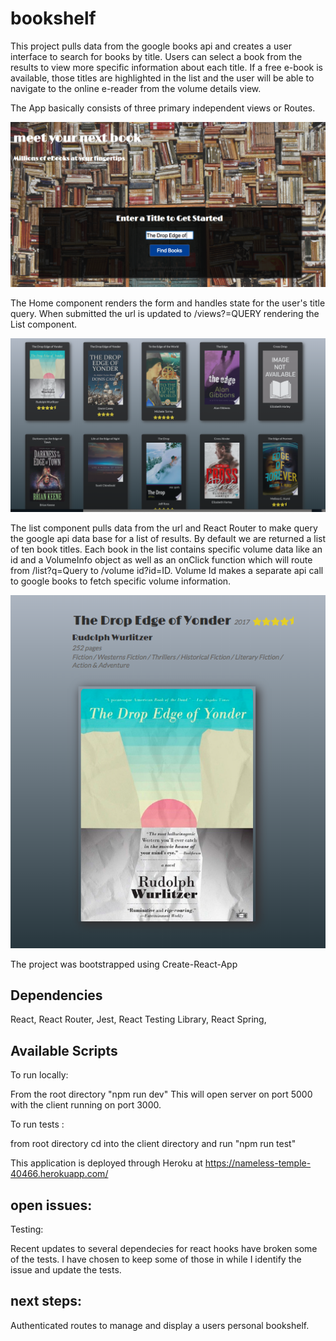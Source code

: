 # bookshelf


This project pulls data from the google books api and creates a user interface to search for books by title. Users can select a book from the results to view more specific information about each title. If a free e-book is available, those titles are highlighted in the list and the user will be able to navigate to the online e-reader from the volume details view.

The App basically consists of three primary independent views or Routes.

![home component](https://github.com/MichaelAdamBerry/free_the_book/blob/master/readMe-assets/home.png)

The Home component renders the form and handles state for the user's title query. When submitted the url is updated to /views?=QUERY rendering the List component.

![list component](https://github.com/MichaelAdamBerry/free_the_book/blob/master/readMe-assets/list.png)

The list component pulls data from the url and React Router to make query the google api data base for a list of results. By default we are returned a list of ten book titles. Each book in the list contains specific volume data like an id and a VolumeInfo object as well as an onClick function which will route from /list?q=Query to /volume id?id=ID. Volume Id makes a separate api call to google books to fetch specific volume information.

![volume component](https://github.com/MichaelAdamBerry/free_the_book/blob/master/readMe-assets/volume.png)

The project was bootstrapped using Create-React-App

## Dependencies

React, React Router, Jest, React Testing Library, React Spring,

## Available Scripts

To run locally: 

From the root directory "npm run dev" 
This will open server on port 5000 with the client running on port 3000. 

To run tests :

from root directory cd into the client directory and run "npm run test" 

This application is deployed through Heroku at https://nameless-temple-40466.herokuapp.com/


## open issues: 

Testing: 

Recent updates to several dependecies for react hooks have broken some of the tests. I have chosen to keep some of those in while I identify the issue and update the tests. 

## next steps: 

Authenticated routes to manage and display a users personal bookshelf. 



